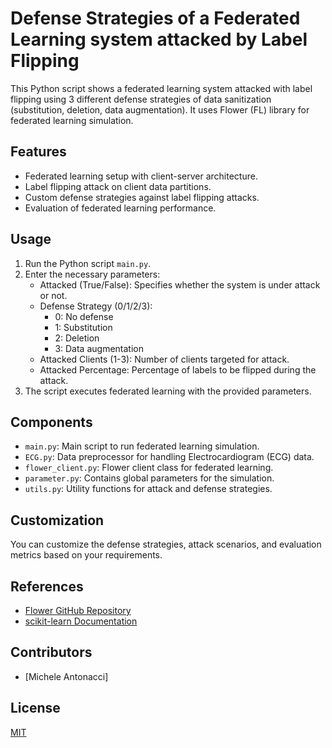# Defense Strategies of a Federated Learning system attacked by Label Flipping  

This Python script shows a federated learning system attacked with label flipping using 3 different defense strategies of data sanitization (substitution, deletion, data augmentation).
It uses Flower (FL) library for federated learning simulation.

## Features

- Federated learning setup with client-server architecture.
- Label flipping attack on client data partitions.
- Custom defense strategies against label flipping attacks.
- Evaluation of federated learning performance.

## Usage

1. Run the Python script `main.py`.
2. Enter the necessary parameters:
   - Attacked (True/False): Specifies whether the system is under attack or not.
   - Defense Strategy (0/1/2/3):
     - 0: No defense
     - 1: Substitution
     - 2: Deletion
     - 3: Data augmentation
   - Attacked Clients (1-3): Number of clients targeted for attack.
   - Attacked Percentage: Percentage of labels to be flipped during the attack.
3. The script executes federated learning with the provided parameters.

## Components

- `main.py`: Main script to run federated learning simulation.
- `ECG.py`: Data preprocessor for handling Electrocardiogram (ECG) data.
- `flower_client.py`: Flower client class for federated learning.
- `parameter.py`: Contains global parameters for the simulation.
- `utils.py`: Utility functions for attack and defense strategies.

## Customization

You can customize the defense strategies, attack scenarios, and evaluation metrics based on your requirements. 

## References

- [Flower GitHub Repository](https://github.com/adap/flower)
- [scikit-learn Documentation](https://scikit-learn.org/stable/documentation.html)

## Contributors

- [Michele Antonacci]

## License

[MIT](https://opensource.org/licenses/MIT)